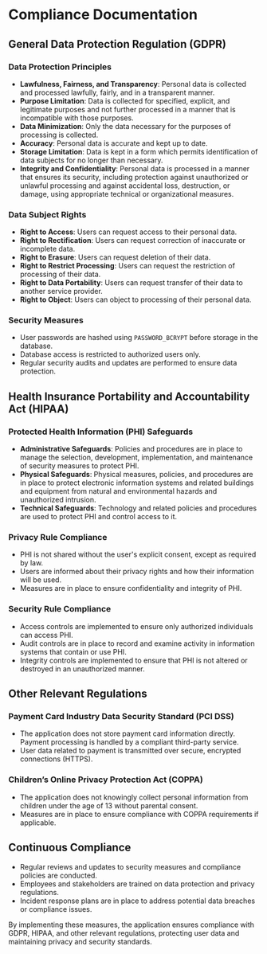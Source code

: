 # Compliance Documentation

## General Data Protection Regulation (GDPR)

### Data Protection Principles
- **Lawfulness, Fairness, and Transparency**: Personal data is collected and processed lawfully, fairly, and in a transparent manner.
- **Purpose Limitation**: Data is collected for specified, explicit, and legitimate purposes and not further processed in a manner that is incompatible with those purposes.
- **Data Minimization**: Only the data necessary for the purposes of processing is collected.
- **Accuracy**: Personal data is accurate and kept up to date.
- **Storage Limitation**: Data is kept in a form which permits identification of data subjects for no longer than necessary.
- **Integrity and Confidentiality**: Personal data is processed in a manner that ensures its security, including protection against unauthorized or unlawful processing and against accidental loss, destruction, or damage, using appropriate technical or organizational measures.

### Data Subject Rights
- **Right to Access**: Users can request access to their personal data.
- **Right to Rectification**: Users can request correction of inaccurate or incomplete data.
- **Right to Erasure**: Users can request deletion of their data.
- **Right to Restrict Processing**: Users can request the restriction of processing of their data.
- **Right to Data Portability**: Users can request transfer of their data to another service provider.
- **Right to Object**: Users can object to processing of their personal data.

### Security Measures
- User passwords are hashed using `PASSWORD_BCRYPT` before storage in the database.
- Database access is restricted to authorized users only.
- Regular security audits and updates are performed to ensure data protection.

## Health Insurance Portability and Accountability Act (HIPAA)

### Protected Health Information (PHI) Safeguards
- **Administrative Safeguards**: Policies and procedures are in place to manage the selection, development, implementation, and maintenance of security measures to protect PHI.
- **Physical Safeguards**: Physical measures, policies, and procedures are in place to protect electronic information systems and related buildings and equipment from natural and environmental hazards and unauthorized intrusion.
- **Technical Safeguards**: Technology and related policies and procedures are used to protect PHI and control access to it.

### Privacy Rule Compliance
- PHI is not shared without the user's explicit consent, except as required by law.
- Users are informed about their privacy rights and how their information will be used.
- Measures are in place to ensure confidentiality and integrity of PHI.

### Security Rule Compliance
- Access controls are implemented to ensure only authorized individuals can access PHI.
- Audit controls are in place to record and examine activity in information systems that contain or use PHI.
- Integrity controls are implemented to ensure that PHI is not altered or destroyed in an unauthorized manner.

## Other Relevant Regulations

### Payment Card Industry Data Security Standard (PCI DSS)
- The application does not store payment card information directly. Payment processing is handled by a compliant third-party service.
- User data related to payment is transmitted over secure, encrypted connections (HTTPS).

### Children’s Online Privacy Protection Act (COPPA)
- The application does not knowingly collect personal information from children under the age of 13 without parental consent.
- Measures are in place to ensure compliance with COPPA requirements if applicable.

## Continuous Compliance
- Regular reviews and updates to security measures and compliance policies are conducted.
- Employees and stakeholders are trained on data protection and privacy regulations.
- Incident response plans are in place to address potential data breaches or compliance issues.

By implementing these measures, the application ensures compliance with GDPR, HIPAA, and other relevant regulations, protecting user data and maintaining privacy and security standards.